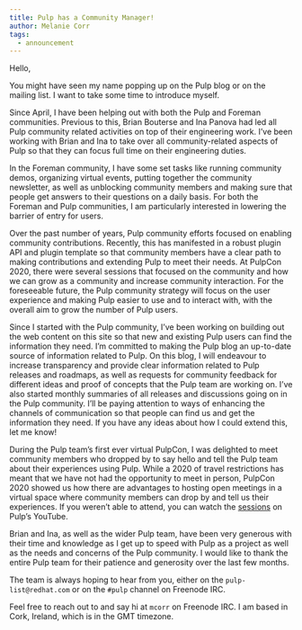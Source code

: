 ```yaml
---
title: Pulp has a Community Manager!
author: Melanie Corr
tags:
  - announcement
---
```


Hello,

You might have seen my name popping up on the Pulp blog or on the mailing list. I want to take some time to introduce myself.

Since April, I have been helping out with both the Pulp and Foreman communities. Previous to this, Brian Bouterse and Ina Panova had led all Pulp community related activities on top of their engineering work. I’ve been working with Brian and Ina to take over all community-related aspects of Pulp so that they can focus full time on their engineering duties.

In the Foreman community, I have some set tasks like running community demos, organizing virtual events, putting together the community newsletter, as well as unblocking community members and making sure that people get answers to their questions on a daily basis. For both the Foreman and Pulp communities, I am particularly interested in lowering the barrier of entry for users.

Over the past number of years, Pulp community efforts focused on enabling community contributions. Recently, this has manifested in a robust plugin API and plugin template so that community members have a clear path to making contributions and extending Pulp to meet their needs. At PulpCon 2020, there were several sessions that focused on the community and how we can grow as a community and increase community interaction. For the foreseeable future, the Pulp community strategy will focus on the user experience and making Pulp easier to use and to interact with, with the overall aim to grow the number of Pulp users.

Since I started with the Pulp community, I’ve been working on building out the web content on this site so that new and existing Pulp users can find the information they need. I’m committed to making the Pulp blog an up-to-date source of information related to Pulp. On this blog, I will endeavour to increase transparency and provide clear information related to Pulp releases and roadmaps, as well as requests for community feedback for different ideas and proof of concepts that the Pulp team are working on. I’ve also started monthly summaries of all releases and discussions going on in the Pulp community. I’ll be paying attention to ways of enhancing the channels of communication so that people can find us and get the information they need. If you have any ideas about how I could extend this, let me know!

During the Pulp team’s first ever virtual PulpCon, I was delighted to meet community members who dropped by to say hello and tell the Pulp team about their experiences using Pulp. While a 2020 of travel restrictions has meant that we have not had the opportunity to meet in person, PulpCon 2020 showed us how there are advantages to hosting open meetings in a virtual space where community members can drop by and tell us their experiences. If you weren’t able to attend, you can watch the [sessions](https://www.youtube.com/playlist?list=PLwm8_O6oKSS1G6XPS8n0udXd8UD9hqdK5) on Pulp’s YouTube.

Brian and Ina, as well as the wider Pulp team, have been very generous with their time and knowledge as I get up to speed with Pulp as a project as well as the needs and concerns of the Pulp community. I would like to thank the entire Pulp team for their patience and generosity over the last few months.

The team is always hoping to hear from you, either on the `pulp-list@redhat.com` or on the `#pulp` channel on Freenode IRC.

Feel free to reach out to and say hi  at `mcorr` on Freenode IRC. I am based in Cork, Ireland, which is in the GMT timezone.
